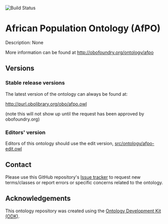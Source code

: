 
![Build Status](https://github.com/h3abionet/afpo/workflows/CI/badge.svg)
# African Population Ontology (AfPO)

Description: None

More information can be found at http://obofoundry.org/ontology/afpo

## Versions

### Stable release versions

The latest version of the ontology can always be found at:

http://purl.obolibrary.org/obo/afpo.owl

(note this will not show up until the request has been approved by obofoundry.org)

### Editors' version

Editors of this ontology should use the edit version, [src/ontology/afpo-edit.owl](src/ontology/afpo-edit.ofn)

## Contact

Please use this GitHub repository's [Issue tracker](https://github.com/h3abionet/afpo/issues) to request new terms/classes or report errors or specific concerns related to the ontology.

## Acknowledgements

This ontology repository was created using the [Ontology Development Kit (ODK)](https://github.com/INCATools/ontology-development-kit).
